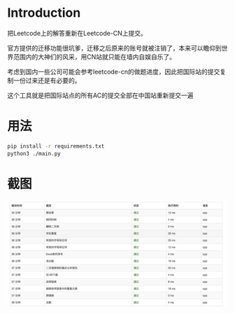 # Introduction

把Leetcode上的解答重新在Leetcode-CN上提交。

官方提供的迁移功能很坑爹，迁移之后原来的账号就被注销了，本来可以瞻仰到世界范围内的大神们的风采，用CN站就只能在墙内自娱自乐了。

考虑到国内一些公司可能会参考leetcode-cn的做题进度，因此把国际站的提交复制一份过来还是有必要的。

这个工具就是把国际站点的所有AC的提交全部在中国站重新提交一遍


# 用法

```bash
pip install -r requirements.txt
python3 ./main.py
```

# 截图
![ScreenShot](https://raw.githubusercontent.com/KKRainbow/LeetcodeCNMigrate/master/img/result.jpg)
